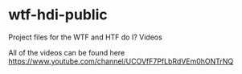 # wtf-hdi-public
Project files for the WTF and HTF do I? Videos

All of the videos can be found here
https://www.youtube.com/channel/UCOVfF7PfLbRdVEm0hONTrNQ
